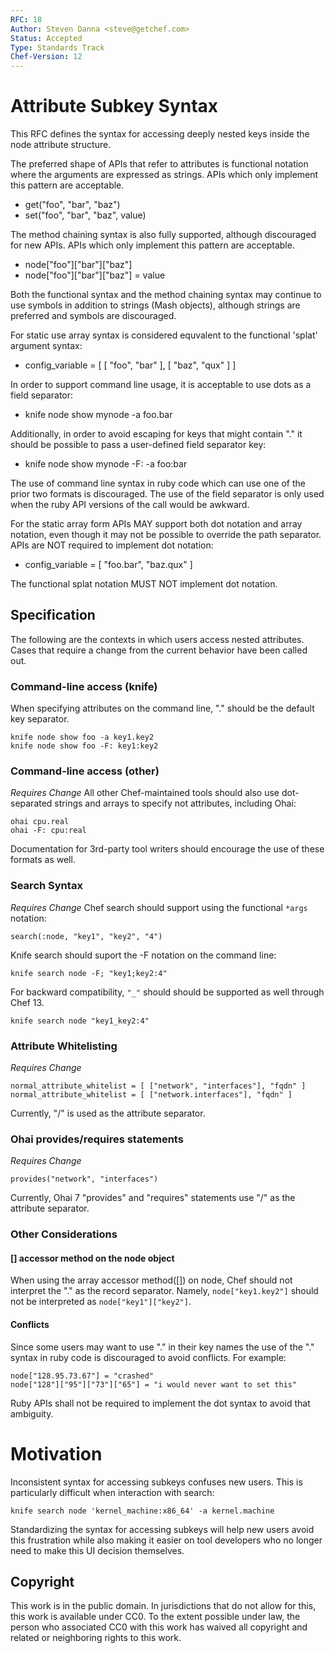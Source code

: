 ```yaml
---
RFC: 18
Author: Steven Danna <steve@getchef.com>
Status: Accepted
Type: Standards Track
Chef-Version: 12
---
```


# Attribute Subkey Syntax

This RFC defines the syntax for accessing deeply nested keys inside
the node attribute structure.

The preferred shape of APIs that refer to attributes is functional
notation where the arguments are expressed as strings.  APIs which
only implement this pattern are acceptable.

   - get("foo", "bar", "baz")
   - set("foo", "bar", "baz", value)

The method chaining syntax is also fully supported, although discouraged
for new APIs.  APIs which only implement this pattern are acceptable.

   - node["foo"]["bar"]["baz"]
   - node["foo"]["bar"]["baz"] = value

Both the functional syntax and the method chaining syntax may continue
to use symbols in addition to strings (Mash objects), although strings
are preferred and symbols are discouraged.

For static use array syntax is considered equvalent to the functional
'splat' argument syntax:

  - config_variable = [ [ "foo", "bar" ], [ "baz", "qux" ] ]

In order to support command line usage, it is acceptable to use dots
as a field separator:

   - knife node show mynode -a foo.bar

Additionally, in order to avoid escaping for keys that might contain
"." it should be possible to pass a user-defined field separator key:

   - knife node show mynode -F: -a foo:bar 

The use of command line syntax in ruby code which can use one of the
prior two formats is discouraged.  The use of the field separator is
only used when the ruby API versions of the call would be awkward.

For the static array form APIs MAY support both dot notation and array
notation, even though it may not be possible to override the path
separator.  APIs are NOT required to implement dot notation:

   - config_variable = [ "foo.bar", "baz.qux" ]

The functional splat notation MUST NOT implement dot notation.

## Specification

The following are the contexts in which users access nested
attributes. Cases that require a change from the current behavior have
been called out.

### Command-line access (knife)

When specifying attributes on the command line, "." should be the
default key separator.

```
knife node show foo -a key1.key2
knife node show foo -F: key1:key2
```

### Command-line access (other)

*Requires Change* All other Chef-maintained tools should also use
dot-separated strings and arrays to specify not attributes, including Ohai:

```
ohai cpu.real
ohai -F: cpu:real
```

Documentation for 3rd-party tool writers should encourage the use of
these formats as well.

### Search Syntax

*Requires Change* Chef search should support using the functional `*args`
notation:

```
search(:node, "key1", "key2", "4")
```

Knife search should suport the -F notation on the command line:

```
knife search node -F; "key1;key2:4"
```

For backward compatibility, `"_"` should should be supported as
well through Chef 13.

```
knife search node "key1_key2:4"
```

### Attribute Whitelisting

*Requires Change*

```
normal_attribute_whitelist = [ ["network", "interfaces"], "fqdn" ]
normal_attribute_whitelist = [ ["network.interfaces"], "fqdn" ]
```

Currently, "/" is used as the attribute separator.

### Ohai provides/requires statements

*Requires Change*

```
provides("network", "interfaces")
```

Currently, Ohai 7 "provides" and "requires" statements use "/" as the attribute separator.

### Other Considerations

#### [] accessor method on the node object

When using the array accessor method([]) on node, Chef should not
interpret the "." as the record separator.  Namely,
`node["key1.key2"]` should not be interpreted as
`node["key1"]["key2"]`.

#### Conflicts

Since some users may want to use "." in their key names the use of the
"." syntax in ruby code is discouraged to avoid conflicts.  For example:

```
node["128.95.73.67"] = "crashed"
node["128"]["95"]["73"]["65"] = "i would never want to set this"
```

Ruby APIs shall not be required to implement the dot syntax to avoid that ambiguity.

# Motivation

Inconsistent syntax for accessing subkeys confuses new users.  This is
particularly difficult when interaction with search:

```
knife search node 'kernel_machine:x86_64' -a kernel.machine
```

Standardizing the syntax for accessing subkeys will help new users
avoid this frustration while also making it easier on tool developers
who no longer need to make this UI decision themselves.

## Copyright

This work is in the public domain. In jurisdictions that do not allow
for this, this work is available under CC0. To the extent possible
under law, the person who associated CC0 with this work has waived all
copyright and related or neighboring rights to this work.
